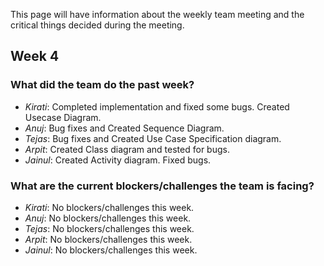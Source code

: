 This page will have information about the weekly team meeting and the critical things decided during the meeting.


## Week 4


### What did the team do the past week?

* *Kirati*: Completed implementation and fixed some bugs. Created Usecase Diagram.
* *Anuj*: Bug fixes and Created Sequence Diagram.
* *Tejas*: Bug fixes and Created Use Case Specification diagram.
* *Arpit*: Created Class diagram and tested for bugs.
* *Jainul*: Created Activity diagram. Fixed bugs.

### What are the current blockers/challenges the team is facing?
* *Kirati*: No blockers/challenges this week.
* *Anuj*: No blockers/challenges this week.
* *Tejas*: No blockers/challenges this week.
* *Arpit*: No blockers/challenges this week.
* *Jainul*: No blockers/challenges this week.
